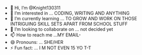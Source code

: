 - 👋 Hi, I’m @Knight130311
- 👀 I’m interested in ... CODING, WRITING AND ANYTHING
- 🌱 I’m currently learning ... TO GROW AND WORK ON THOSE INTRIGUING SKILL SETS APART FROM SCHOOL STUFF
- 💞️ I’m looking to collaborate on ... not decided yet
- 📫 How to reach me ...MY EMAIL-
- 😄 Pronouns: ... SHE/HER
- ⚡ Fun fact: ... I M NOT EVEN 15 YO T-T

<!---
Knight130311/Knight130311 is a ✨ special ✨ repository because its `README.md` (this file) appears on your GitHub profile.
You can click the Preview link to take a look at your changes.
--->
